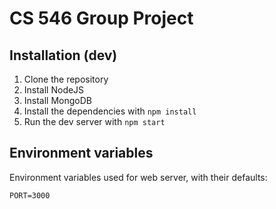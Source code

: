 # CS 546 Group Project

## Installation (dev)

1. Clone the repository
2. Install NodeJS
3. Install MongoDB
4. Install the dependencies with `npm install`
5. Run the dev server with `npm start`

## Environment variables

Environment variables used for web server, with their defaults:

```
PORT=3000
````